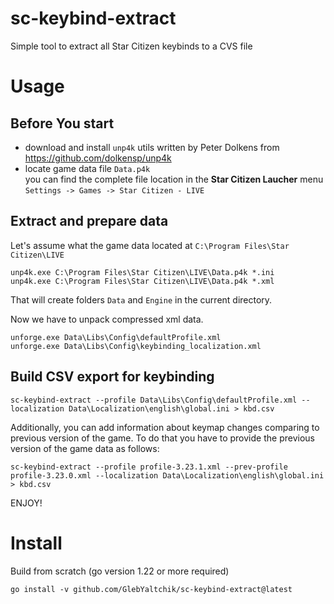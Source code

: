 # sc-keybind-extract
Simple tool to extract all Star Citizen keybinds to a CVS file

# Usage

## Before You start
- download and install `unp4k` utils written by Peter Dolkens from https://github.com/dolkensp/unp4k
- locate game data file `Data.p4k` \
  you can find the complete file location in the **Star Citizen Laucher** menu \
  `Settings -> Games -> Star Citizen - LIVE`

## Extract and prepare data

Let's assume what the game data located at `C:\Program Files\Star Citizen\LIVE`
```
unp4k.exe C:\Program Files\Star Citizen\LIVE\Data.p4k *.ini
unp4k.exe C:\Program Files\Star Citizen\LIVE\Data.p4k *.xml
```
That will create folders `Data` and `Engine` in the current directory.

Now we have to unpack compressed xml data.
```
unforge.exe Data\Libs\Config\defaultProfile.xml
unforge.exe Data\Libs\Config\keybinding_localization.xml 
```

## Build CSV export for keybinding

```
sc-keybind-extract --profile Data\Libs\Config\defaultProfile.xml --localization Data\Localization\english\global.ini > kbd.csv
```

Additionally, you can add information about keymap changes comparing to previous version of the game.
To do that you have to provide the previous version of the game data as follows:

```
sc-keybind-extract --profile profile-3.23.1.xml --prev-profile profile-3.23.0.xml --localization Data\Localization\english\global.ini > kbd.csv
```

ENJOY!

# Install

Build from scratch (go version 1.22 or more required)
```
go install -v github.com/GlebYaltchik/sc-keybind-extract@latest 
```